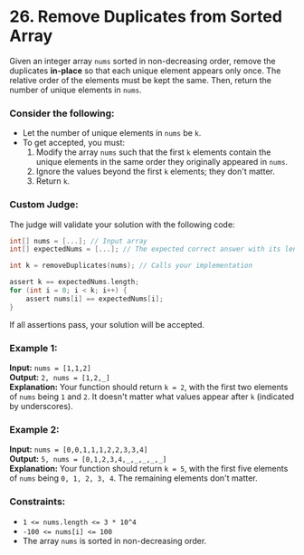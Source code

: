 # 26. Remove Duplicates from Sorted Array

Given an integer array `nums` sorted in non-decreasing order, remove the duplicates **in-place** so that each unique element appears only once. The relative order of the elements must be kept the same. Then, return the number of unique elements in `nums`.

### Consider the following:
- Let the number of unique elements in `nums` be `k`.
- To get accepted, you must:
  1. Modify the array `nums` such that the first `k` elements contain the unique elements in the same order they originally appeared in `nums`.
  2. Ignore the values beyond the first `k` elements; they don't matter.
  3. Return `k`.

### Custom Judge:

The judge will validate your solution with the following code:

```c
int[] nums = [...]; // Input array
int[] expectedNums = [...]; // The expected correct answer with its length

int k = removeDuplicates(nums); // Calls your implementation

assert k == expectedNums.length;
for (int i = 0; i < k; i++) {
    assert nums[i] == expectedNums[i];
}
```

If all assertions pass, your solution will be accepted.

### Example 1:

**Input:** `nums = [1,1,2]`  
**Output:** `2, nums = [1,2,_]`  
**Explanation:** Your function should return `k = 2`, with the first two elements of `nums` being `1` and `2`. It doesn't matter what values appear after `k` (indicated by underscores).

### Example 2:

**Input:** `nums = [0,0,1,1,1,2,2,3,3,4]`  
**Output:** `5, nums = [0,1,2,3,4,_,_,_,_,_]`  
**Explanation:** Your function should return `k = 5`, with the first five elements of `nums` being `0, 1, 2, 3, 4`. The remaining elements don't matter.

### Constraints:
- `1 <= nums.length <= 3 * 10^4`
- `-100 <= nums[i] <= 100`
- The array `nums` is sorted in non-decreasing order.
